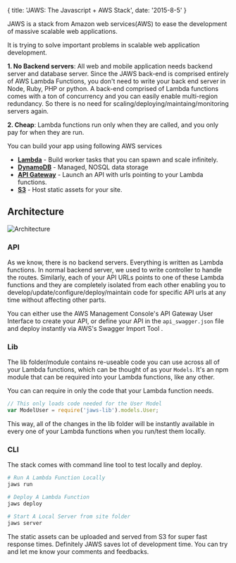 {
  title: 'JAWS: The Javascript + AWS Stack',
  date: '2015-8-5'
}

JAWS is a stack from Amazon web services(AWS) to ease the development of
massive scalable web applications.

It is trying to solve important problems in scalable web application development.

**1. No Backend servers**: All web and mobile application needs backend server and
database server. Since the JAWS back-end is comprised entirely of AWS Lambda Functions,
you don't need to write your back end server in Node, Ruby, PHP or python.
A back-end comprised of Lambda functions comes with a ton of concurrency and
you can easily enable multi-region redundancy. So there is no need for
scaling/deploying/maintaing/monitoring servers again.

**2. Cheap**: Lambda functions run only when they are called, and you only pay for when they are run.

You can build your app using following AWS services

- **[Lambda](https://aws.amazon.com/lambda/)** - Build worker tasks that you can spawn and scale infinitely.
- **[DynamoDB](https://aws.amazon.com/dynamodb/)** - Managed, NOSQL data storage
- **[API Gateway](http://aws.amazon.com/api-gateway/)** - Launch an API with urls pointing to your Lambda functions.
- **[S3](https://aws.amazon.com/s3/)** - Host static assets for your site.

## Architecture

![Architecture](https://raw.githubusercontent.com/servant-app/JAWS/master/site/public/img/jaws_diagram_javascript_aws.png)

### API

As we know, there is no backend servers. Everything is written as Lambda functions.
In normal backend server, we used to write controller to handle the routes. Similarly,
each of your API URLs points to one of these Lambda functions and they are completely
isolated from each other enabling you to develop/update/configure/deploy/maintain
code for specific API urls at any time without affecting other parts.

You can either use the AWS Management Console's API Gateway User Interface to create your API, or define your API in the `api_swagger.json` file and deploy instantly via AWS's Swagger Import Tool .

### Lib

The lib folder/module contains re-useable code you can use across all of your Lambda functions, which can be thought of as your `Models`. It's an npm module that can be required into your Lambda functions, like any other.

You can can require in only the code that your Lambda function needs.

```javascript
// This only loads code needed for the User Model
var ModelUser = require('jaws-lib').models.User;
```

 This way, all of the changes in the lib folder will be instantly available in every one of your Lambda functions when you run/test them locally.

### CLI

The stack comes with command line tool to test locally and deploy.

```bash
# Run A Lambda Function Locally
jaws run

# Deploy A Lambda Function
jaws deploy

# Start A Local Server from site folder
jaws server
```

The static assets can be uploaded and served from S3 for super fast response times.
Definitely JAWS saves lot of development time. You can try and let me know your comments
and feedbacks.



